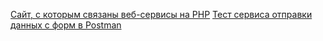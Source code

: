 [Сайт, с которым связаны веб-сервисы на PHP](http://project4019849.tilda.ws/)
[Тест сервиса отправки данных с форм в Postman](https://web.postman.co/workspace/My-Workspace~05d8eb7f-c4c4-4ad7-8b05-b91f76b47db7/request/11736457-80282170-4c6a-4411-98a8-51bec06f62eb)